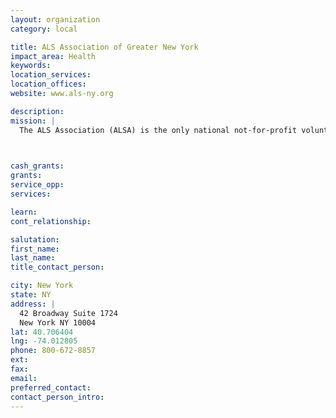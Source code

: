 ```yaml
---
layout: organization
category: local

title: ALS Association of Greater New York
impact_area: Health
keywords: 
location_services: 
location_offices: 
website: www.als-ny.org

description: 
mission: |
  The ALS Association (ALSA) is the only national not-for-profit voluntary health organization dedicated solely to the fight against ALS. It carries out its mission at the national level and through its nationwide network of chapters and support groups. ALSA and its chapters commit more funds annually to ALS research and patient care than any other independent, voluntary health organization.

  

cash_grants: 
grants: 
service_opp: 
services: 

learn: 
cont_relationship: 

salutation: 
first_name: 
last_name: 
title_contact_person: 

city: New York
state: NY
address: |
  42 Broadway Suite 1724    
  New York NY 10004
lat: 40.706404
lng: -74.012805
phone: 800-672-8857
ext: 
fax: 
email: 
preferred_contact: 
contact_person_intro: 
---
```


